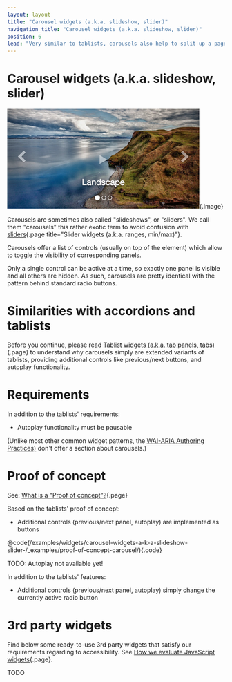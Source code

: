 ```yaml
---
layout: layout
title: "Carousel widgets (a.k.a. slideshow, slider)"
navigation_title: "Carousel widgets (a.k.a. slideshow, slider)"
position: 6
lead: "Very similar to tablists, carousels also help to split up a page's content into smaller and thus more digestible parts which can be toggled visible one at a time."
---
```


# Carousel widgets (a.k.a. slideshow, slider)

![Typical carousel](_media/typical-carousel.png){.image}

Carousels are sometimes also called "slideshows", or "sliders". We call them "carousels" this rather exotic term to avoid confusion with [sliders](/examples/widgets/slider-widgets-a-k-a-ranges-minmax-){.page title="Slider widgets (a.k.a. ranges, min/max)"}.

Carousels offer a list of controls (usually on top of the element) which allow to toggle the visibility of corresponding panels.

Only a single control can be active at a time, so exactly one panel is visible and all others are hidden. As such, carousels are pretty identical with the pattern behind standard radio buttons.

# Similarities with accordions and tablists

Before you continue, please read [Tablist widgets (a.k.a. tab panels, tabs)](/examples/widgets/tablist-widgets-a-k-a-tab-panels-tabs-){.page} to understand why carousels simply are extended variants of tablists, providing additional controls like previous/next buttons, and autoplay functionality.

# Requirements

In addition to the tablists' requirements:

- Autoplay functionality must be pausable

(Unlike most other common widget patterns, the [WAI-ARIA Authoring Practices)](https://www.w3.org/TR/2013/WD-wai-aria-practices-20130307) don't offer a section about carousels.)

# Proof of concept

See: [What is a "Proof of concept"?](/examples/widgets/what-is-a-proof-of-concept){.page}

Based on the tablists' proof of concept:

- Additional controls (previous/next panel, autoplay) are implemented as buttons

@code(/examples/widgets/carousel-widgets-a-k-a-slideshow-slider-/_examples/proof-of-concept-carousel/){.code}

TODO: Autoplay not available yet!

In addition to the tablists' features:

- Additional controls (previous/next panel, autoplay) simply change the currently active radio button

# 3rd party widgets

Find below some ready-to-use 3rd party widgets that satisfy our requirements regarding to accessibility. See [How we evaluate JavaScript widgets](/examples/widgets/how-we-evaluate-javascript-widgets){.page}.

TODO